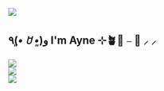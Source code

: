 [![](https://visitcount.itsvg.in/api?id=iionayne25&icon=7&color=12)](https://visitcount.itsvg.in)

٩(*•͈ ꇴ •͈*)و I'm Ayne ⊹🪴🥐 𓐄 🍊 ⸝ ⸝
---
![](https://github-readme-stats.vercel.app/api?username=iionayne25&theme=buefy&hide_border=false&include_all_commits=false&count_private=false)<br/>
![](https://github-readme-streak-stats.herokuapp.com/?user=iionayne25&theme=buefy&hide_border=false)<br/>
![](https://github-readme-stats.vercel.app/api/top-langs/?username=iionayne25&theme=buefy&hide_border=false&include_all_commits=false&count_private=false&layout=compact)

<!-- Proudly created with GPRM ( https://gprm.itsvg.in ) -->





